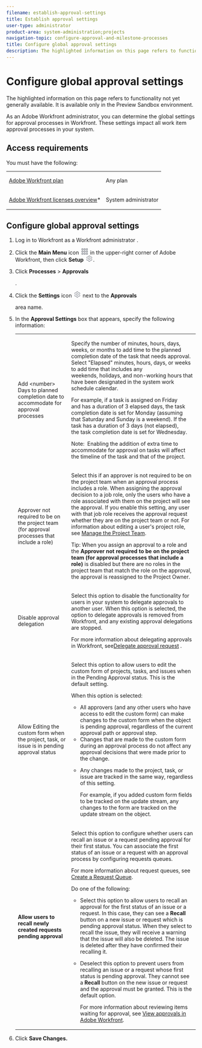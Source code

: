 ```yaml
---
filename: establish-approval-settings
title: Establish approval settings
user-type: administrator
product-area: system-administration;projects
navigation-topic: configure-approval-and-milestone-processes
title: Configure global approval settings
description: The highlighted information on this page refers to functionality not yet generally available. It is available only in the Preview Sandbox environment.
---
```


# Configure global approval settings

The highlighted information on this page refers to functionality not yet generally available. It is available only in the Preview Sandbox environment.

As an Adobe Workfront administrator, you can determine the global settings for approval processes in Workfront. These settings impact all work item approval processes in your system.

## Access requirements

You must have the following:

<table cellspacing="0"> 
 <col> 
 <col> 
 <tbody> 
  <tr> 
   <td role="rowheader"><a href="https://www.workfront.com/plans" target="_blank">Adobe Workfront plan</a> </td> 
   <td> <p>Any plan</p> </td> 
  </tr> 
  <tr> 
   <td role="rowheader"><a href="../../../administration-and-setup/add-users/access-levels-and-object-permissions/wf-licenses.md" class="MCXref xref">Adobe Workfront licenses overview</a>*</td> 
   <td> <p>System administrator</p> </td> 
  </tr> 
 </tbody> 
</table>

## Configure global approval settings

1. Log in to Workfront as a Workfront administrator . 
1. Click the **Main Menu** icon ![](assets/main-menu-icon.png) in the upper-right corner of Adobe Workfront, then click **Setup** ![](assets/gear-icon-settings.png).

1. Click **Processes** > **Approvals** 

   <!--
   <span class="preview">and </span>
   <strong>Reviews</strong>
   -->

   .  

1. Click&nbsp;the **Settings** icon ![](assets/gear-icon-settings.png) next to the **Approvals** 

   <!--
   and Reviews
   -->

   area name.   

1. In the **Approval Settings** box that appears, specify the following information:

   <table cellspacing="0"> 
    <col> 
    <col> 
    <tbody> 
     <tr> 
      <td role="rowheader">Add &lt;number&gt; Days to planned completion date to accommodate for approval processes</td> 
      <td> <p>Specify the number of minutes, hours, days, weeks, or months to add time to the planned completion date of the task that needs approval. Select "Elapsed" minutes, hours, days, or weeks to add time that includes any weekends,&nbsp;holidays, and non-working hours&nbsp;that have been designated in the system work schedule calendar.</p> <p>For example, if a task is assigned on Friday and&nbsp;has a duration of 3 elapsed days, the task completion date is set for&nbsp;Monday (assuming that Saturday and Sunday is a weekend). If the task has a duration of 3 days (not elapsed), the&nbsp;task completion date is set for Wednesday.<br><p>Note: &nbsp;Enabling the addition of extra time to accommodate&nbsp;for approval on tasks will affect the timeline of the task and that of the project.</p></p> </td> 
     </tr> 
     <tr> 
      <td role="rowheader">Approver not required to be on the project team (for approval processes that include a role)</td> 
      <td> <p>Select this if an approver is not required to be on the project team when an approval process includes a role. When assigning the approval decision to a job role, only the users who have a role associated with them on the project will see the approval. If you enable this setting, any user with that job role receives the approval request whether they are on the project team or not. For information about editing a user's project role, see <a href="../../../manage-work/projects/planning-a-project/manage-project-team.md" class="MCXref xref">Manage the Project Team</a>. </p> <p>Tip: When you assign an approval to a role and the <strong>Approver not required to be on the project team (for approval processes that include a role)</strong> is disabled but there are no roles in the project team that match the role on the approval, the approval is reassigned to the Project Owner. </p> </td> 
     </tr> 
     <tr> 
      <td role="rowheader">Disable approval delegation</td> 
      <td> <p>Select this option to disable the functionality for users in your system to delegate approvals to another user. When this option is selected, the option to delegate approvals is removed from Workfront, and any existing approval delegations are stopped.</p> <p>For more information about delegating approvals in Workfront, see<a href="../../../review-and-approve-work/manage-approvals/delegate-approval-requests.md" class="MCXref xref">Delegate approval request</a> .</p> </td> 
     </tr> 
     <tr> 
      <td role="rowheader">Allow Editing the custom form when the project, task, or issue is in pending approval status</td> 
      <td> <p>Select this option&nbsp;to&nbsp;allow users to edit the custom form of projects, tasks, and issues when in the Pending Approval status. This is the default setting.<br></p> <p>When this option is selected:</p> 
       <ul> 
        <li>All approvers (and any other users who have access to edit the custom form) can make changes to the custom form when the object is pending approval, regardless of the current approval path or approval step.</li> 
        <li>Changes that are made to the custom form during an approval process do not affect any approval decisions that were made prior to the change.</li> 
        <li> <p>Any changes made to the project, task, or issue are tracked in the same way, regardless of this setting. <br></p> <p>For example, if you added custom form fields to be tracked on the update stream, any changes to the form are tracked on the update stream on the object.</p> </li> 
       </ul> </td> 
     </tr> 
     <tr> 
      <td role="rowheader"><strong>Allow users to recall newly created requests pending approval</strong> </td> 
      <td> <p>Select this option to configure whether users can recall an issue or a request pending approval for their first status.&nbsp;You can associate the first status of an issue or a request with an approval process by configuring requests queues. <br></p> <p>For more information about request queues, see <a href="../../../manage-work/requests/create-and-manage-request-queues/create-request-queue.md" class="MCXref xref">Create a Request Queue</a>.</p> <p>Do one of the following:</p> 
       <ul> 
        <li>Select this option to allow users to recall an approval for the first status of an issue or a request. In this case, they can see a <strong>Recall</strong> button on a new issue or request which is pending approval status. When they select to recall the issue, they will receive a warning that the issue will also be deleted. The issue is deleted after they have confirmed their recalling it.&nbsp;</li> 
        <li> <p>Deselect this option to prevent users from recalling an issue or a request whose first status is pending approval. They cannot see a <strong>Recall</strong> button on the new issue or request and the approval must be granted. This is the default option.</p> <p>For more information about reviewing items waiting for approval, see <a href="../../../review-and-approve-work/manage-approvals/view-approvals.md" class="MCXref xref">View approvals in Adobe Workfront</a>.</p> </li> 
       </ul> </td> 
     </tr> 
    </tbody> 
   </table>

1. Click **Save Changes.**&nbsp;

